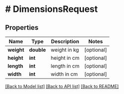 # # DimensionsRequest

## Properties

Name | Type | Description | Notes
------------ | ------------- | ------------- | -------------
**weight** | **double** | weight in kg | [optional]
**height** | **int** | height in cm | [optional]
**length** | **int** | length in cm | [optional]
**width** | **int** | width in cm | [optional]

[[Back to Model list]](../../README.md#models) [[Back to API list]](../../README.md#endpoints) [[Back to README]](../../README.md)
